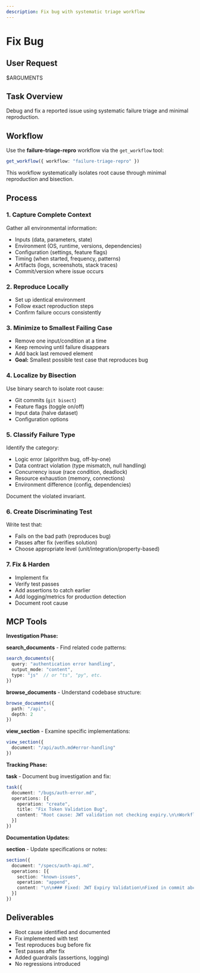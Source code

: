 ```yaml
---
description: Fix bug with systematic triage workflow
---
```


# Fix Bug

## User Request

$ARGUMENTS

## Task Overview

Debug and fix a reported issue using systematic failure triage and minimal reproduction.

## Workflow

Use the **failure-triage-repro** workflow via the `get_workflow` tool:
```typescript
get_workflow({ workflow: "failure-triage-repro" })
```

This workflow systematically isolates root cause through minimal reproduction and bisection.

## Process

### 1. Capture Complete Context
Gather all environmental information:
- Inputs (data, parameters, state)
- Environment (OS, runtime, versions, dependencies)
- Configuration (settings, feature flags)
- Timing (when started, frequency, patterns)
- Artifacts (logs, screenshots, stack traces)
- Commit/version where issue occurs

### 2. Reproduce Locally
- Set up identical environment
- Follow exact reproduction steps
- Confirm failure occurs consistently

### 3. Minimize to Smallest Failing Case
- Remove one input/condition at a time
- Keep removing until failure disappears
- Add back last removed element
- **Goal:** Smallest possible test case that reproduces bug

### 4. Localize by Bisection
Use binary search to isolate root cause:
- Git commits (`git bisect`)
- Feature flags (toggle on/off)
- Input data (halve dataset)
- Configuration options

### 5. Classify Failure Type
Identify the category:
- Logic error (algorithm bug, off-by-one)
- Data contract violation (type mismatch, null handling)
- Concurrency issue (race condition, deadlock)
- Resource exhaustion (memory, connections)
- Environment difference (config, dependencies)

Document the violated invariant.

### 6. Create Discriminating Test
Write test that:
- Fails on the bad path (reproduces bug)
- Passes after fix (verifies solution)
- Choose appropriate level (unit/integration/property-based)

### 7. Fix & Harden
- Implement fix
- Verify test passes
- Add assertions to catch earlier
- Add logging/metrics for production detection
- Document root cause

## MCP Tools

**Investigation Phase:**

**search_documents** - Find related code patterns:
```typescript
search_documents({
  query: "authentication error handling",
  output_mode: "content",
  type: "js"  // or "ts", "py", etc.
})
```

**browse_documents** - Understand codebase structure:
```typescript
browse_documents({
  path: "/api",
  depth: 2
})
```

**view_section** - Examine specific implementations:
```typescript
view_section({
  document: "/api/auth.md#error-handling"
})
```

**Tracking Phase:**

**task** - Document bug investigation and fix:
```typescript
task({
  document: "/bugs/auth-error.md",
  operations: [{
    operation: "create",
    title: "Fix Token Validation Bug",
    content: "Root cause: JWT validation not checking expiry.\n\nWorkflow: failure-triage-repro\n\n@/specs/auth-api.md#jwt-validation"
  }]
})
```

**Documentation Updates:**

**section** - Update specifications or notes:
```typescript
section({
  document: "/specs/auth-api.md",
  operations: [{
    section: "known-issues",
    operation: "append",
    content: "\n\n### Fixed: JWT Expiry Validation\nFixed in commit abc123..."
  }]
})
```

## Deliverables

- Root cause identified and documented
- Fix implemented with test
- Test reproduces bug before fix
- Test passes after fix
- Added guardrails (assertions, logging)
- No regressions introduced
